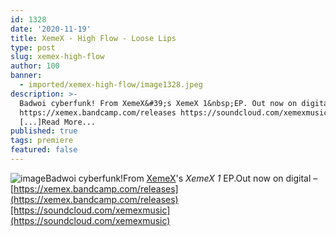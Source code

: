 ```yaml
---
id: 1328
date: '2020-11-19'
title: XemeX - High Flow - Loose Lips
type: post
slug: xemex-high-flow
author: 100
banner:
  - imported/xemex-high-flow/image1328.jpeg
description: >-
  Badwoi cyberfunk! From XemeX&#39;s XemeX 1&nbsp;EP. Out now on digital &#8211;
  https://xemex.bandcamp.com/releases https://soundcloud.com/xemexmusic
  [...]Read More...
published: true
tags: premiere
featured: false
---
```

![image](../imported/xemex-high-flow/image1328.jpeg)Badwoi cyberfunk!From [XemeX](https://xemex.bandcamp.com)'s _XemeX 1_ EP.Out now on digital – [https://xemex.bandcamp.com/releases](https://xemex.bandcamp.com/releases)[https://soundcloud.com/xemexmusic](https://soundcloud.com/xemexmusic)